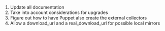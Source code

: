 1. Update all documentation
2. Take into account considerations for upgrades
3. Figure out how to have Puppet also create the external collectors
4. Allow a download_url and a real_download_url for possible local mirrors
